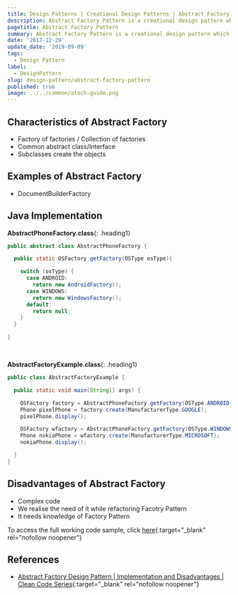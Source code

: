 ```yaml
---
title: Design Patterns | Creational Design Patterns | Abstract Factory Pattern
description: Abstract Factory Pattern is a creational design pattern which is also known as Factory of factories.
pagetitle: Abstract Factory Pattern
summary: Abstract Factory Pattern is a creational design pattern which is also known as Factory of factories.
date: '2017-12-29'
update_date: '2019-09-09'
tags:
  - Design Pattern
label:
  - DesignPattern
slug: design-pattern/abstract-factory-pattern
published: true
image: ../../common/atech-guide.png
---
```


## Characteristics of Abstract Factory 
- Factory of factories / Collection of factories
- Common abstract class/Interface
- Subclasses create the objects

## Examples of Abstract Factory
- DocumentBuilderFactory

## Java Implementation

**AbstractPhoneFactory.class**{: .heading1}  

```java
public abstract class AbstractPhoneFactory {

  public static OSFactory getFactory(OSType osType){

    switch (osType) {
      case ANDROID:
        return new AndroidFactory();
      case WINDOWS:
        return new WindowsFactory();
      default:
        return null;
    }
  }

}
```

<br/>

**AbstractFactoryExample.class**{: .heading1}  

```java
public class AbstractFactoryExample {

  public static void main(String[] args) {

    OSFactory factory = AbstractPhoneFactory.getFactory(OSType.ANDROID);
    Phone pixelPhone = factory.create(ManufacturerType.GOOGLE);
    pixelPhone.display();

    OSFactory wfactory = AbstractPhoneFactory.getFactory(OSType.WINDOWS);
    Phone nokiaPhone = wfactory.create(ManufacturerType.MICROSOFT);
    nokiaPhone.display();

  }
}
```

## Disadvantages of Abstract Factory
- Complex code
- We realise the need of it while refactoring Facotry Pattern
- It needs knowledge of Factory Pattern
 
To access the full working code sample, click [here](https://github.com/atechguide/designpattern-blog/tree/master/creational/src/main/java/abstractfactory "AbstractFactory"){:target="_blank" rel="nofollow noopener"}

## References
- [Abstract Factory Design Pattern | Implementation and Disadvantages | Clean Code Series](https://www.youtube.com/watch?v=hWVfRwgfdGg){:target="_blank" rel="nofollow noopener"}
